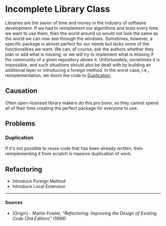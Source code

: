 # Incomplete Library Class

Libraries are the savior of time and money in the industry of software development. If we had to reimplement our algorithms and tools every time we want to use them, then the world around us would not look the same as the world we can now see through the windows. Sometimes, however, a specific package is almost perfect for our needs but lacks some of the functionalities we want. We can, of course, ask the authors whether they plan or add what is missing, or we will try to implement what is missing if the community of a given repository allows it. Unfortunately, sometimes it is impossible, and such situations should also be dealt with by building an additional layer or introducing a foreign method. In the worst case, i.e., reimplementation, we doom the code to [Duplication](./duplicated-code.md).

## Causation

Often open-licensed library makers do this pro bono, so they cannot spend all of their time creating the perfect package for everyone to use.

## Problems

### **Duplication**

If it's not possible to reuse code that has been already written, then reimplementing it from scratch is massive duplication of work.

## Refactoring

- Introduce Foreign Method
- Introduce Local Extension

---

#### Sources

- [Origin] - Martin Fowler, _"Refactoring: Improving the Design of Existing Code (3rd Edition)"_ (1999)
